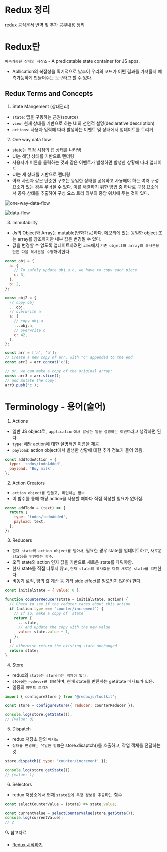 # Redux 정리

redux 공식문서 번역 및 추가 공부내용 정리

# Redux란

`예측가능한 상태의 저장소` - A predicatable state container for JS apps.

- Apllication의 복잡성을 획기적으로 낮추어 우리의 코드가 어떤 결과를 가져올지 예측가능하게 만들어주는 도구라고 할 수 있다.

## Redux Terms and Concepts

1. State Mangement (상태관리)

- `state`: 앱을 구동하는 근원(source)
- `view`: 현재 상태를 기반으로 하는 UI의 선언적 설명(declarative description)
- `actions`: 사용자 입력에 따라 발생하는 이벤트 및 상태에서 업데이트를 트리거

2. One way data flow

- state는 특정 시점의 앱 상태를 나타냄
- UI는 해당 상태를 기반으로 렌더링
- 사용자가 버튼을 클릭하는 것과 같은 이벤트가 발생하면 발생한 상황에 따라 업데이트
- UI는 새 상태를 기반으로 렌더링
- 아래 사진과 같은 단순한 구조는 동일한 상태를 공유하고 사용해야 하는 여러 구성 요소가 있는 경우 무너질 수 있다. 이를 해결하기 위한 방법 중 하나로 구성 요소에서 공유 상태를 추출하여 구성 요소 트리 외부의 중앙 위치에 두는 것이 있다.

![one-way-data-flow](https://ko.redux.js.org/assets/images/one-way-data-flow-04fe46332c1ccb3497ecb04b94e55b97.png)

![data-flow](https://ko.redux.js.org/assets/images/ReduxDataFlowDiagram-49fa8c3968371d9ef6f2a1486bd40a26.gif)

3. Immutability

- Js의 Object와 Array는 mutable(변화가능)하다. 메모리에 있는 동일한 object 또는 array를 참조하지만 내부 값은 변경될 수 있다.
- 값을 변경할 수 없도록 업데이트하려면 코드에서 `기존 object와 array의 복사본을 만든 다음 복사본을 수정`해야한다.

```js
const obj = {
  a: {
    // To safely update obj.a.c, we have to copy each piece
    c: 3,
  },
  b: 2,
};

const obj2 = {
  // copy obj
  ...obj,
  // overwrite a
  a: {
    // copy obj.a
    ...obj.a,
    // overwrite c
    c: 42,
  },
};

const arr = ['a', 'b'];
// Create a new copy of arr, with "c" appended to the end
const arr2 = arr.concat('c');

// or, we can make a copy of the original array:
const arr3 = arr.slice();
// and mutate the copy:
arr3.push('c');
```

# Terminology - 용어(술어)

1. Actions

- 일반 JS object로 , `application에서 발생한 일을 설명하는 이벤트`라고 생각하면 된다.
- `type`: 해당 action에 대한 설명적인 이름을 제공
- `payload`: action object에서 발생한 상황에 대한 추가 정보가 들어 있음.

```js
const addTodoAction = {
  type: 'todos/todoAdded',
  payload: 'Buy milk',
};
```

2. Action Creators

- `action object를 만들고, 리턴하는 함수`
- 이 함수를 통해 해당 action을 사용할 때마다 직접 작성할 필요가 없어짐.

```js
const addTodo = (text) => {
  return {
    type: 'todos/todoAdded',
    payload: text,
  };
};
```

3. Reducers

- `현재 state와 action object를 받아서`, 필요한 경우 state를 업데이트하고, 새`로운 state를 반환하는 함수`.
- 오직 state와 action 인자 값을 기반으로 새로운 state를 다뤄야함.
- 현재 state를 직접 다루지 않고, `현재 state의 복사값을 다뤄 새로운 state를 리턴`한다.
- 비동기 로직, 임의 값 계산 등 기타 side effect를 일으키지 않아야 한다.

```js
const initialState = { value: 0 };

function counterReducer(state = initialState, action) {
  // Check to see if the reducer cares about this action
  if (action.type === 'counter/increment') {
    // If so, make a copy of `state`
    return {
      ...state,
      // and update the copy with the new value
      value: state.value + 1,
    };
  }
  // otherwise return the existing state unchanged
  return state;
}
```

4. Store

- redux의 `state는 store라는 객체이 있다.`
- store는 `reducer를 전달`하며, 현재 state를 반환하는 getState 메서드가 있음.
- 일종의 `이벤트 트리거`

```js
import { configureStore } from '@reduxjs/toolkit';

const store = configureStore({ reducer: counterReducer });

console.log(store.getState());
// {value: 0}
```

5. Dispatch

- redux 저장소 안의 `메서드`
- `상태를 변경하는 유일한 방법`은 store.disaptch()를 호출하고, 작업 객체를 전달하는 것.

```js
store.dispatch({ type: 'counter/increment' });

console.log(store.getState());
// {value: 1}
```

6. Selectors

- redux 저장소에서 현재 `state값에 특정 정보를 추출`하는 함수

```js
const selectCounterValue = (state) => state.value;

const currentValue = selectCounterValue(store.getState());
console.log(currentValue);
// 2
```

🔍 참고자료

- [Redux 시작하기](https://ko.redux.js.org/introduction/getting-started/)
